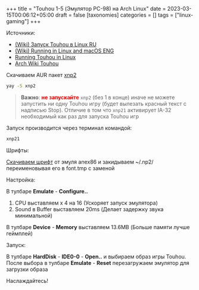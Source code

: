 +++
title = "Touhou 1-5 (Эмулятор PC-98) на Arch Linux"
date = 2023-03-15T00:06:12+05:00
draft = false
[taxonomies]
categories = []
tags = ["linux-gaming"]
+++

Источники:
* [(Wiki) Запуск Touhou в Linux RU](https://ru.touhouwiki.net/wiki/%D0%97%D0%B0%D0%BF%D1%83%D1%81%D0%BA_Touhou_%D0%B2_Linux)
* [(Wiki) Running in Linux and macOS ENG](https://en.touhouwiki.net/wiki/Running_in_Linux_and_macOS)
* [Running Touhou in Linux](https://touhou.fandom.com/wiki/Running_in_Linux)
* [Arch Wiki Touhou](https://wiki.archlinux.org/title/Touhou)

Скачиваем AUR пакет [xnp2](https://aur.archlinux.org/packages/xnp2)
```sh
yay -S xnp2
```
> **Важно**: **<span style="color:red">не запускайте</span>** `xnp2` (без 1 в конце) иначе не можете запустить ни одну Touhou игру (будет вылезать красный текст с надписью Stop). Отличие в том что `xnp21` активирует IA-32 необходимый как раз для запуска Touhou игр

Запуск производится через терминал командой:
```sh
xnp21
```

Шрифты:

[Скачиваем шрифт](https://mega.nz/#!mBwgDAxB!AvMsrNGlR46IqU9O8yYMuYWAaGUOlcuM3YXP-FgvRyw) от эмуля anex86 и закидываем ~/.np2/ переименовывая его в font.tmp с заменой

Настройка:

В тулбаре **Emulate** - **Configure..**
1. CPU выставляем x 4 на 16 (Ускоряет запуск эмулятора)
2. Sound в Buffer выставляем 20ms (Делает задержку звука минимальной)

В тулбаре **Device** - **Memory** выставляем 13.6MB (Больше памяти лучше геймплей)

Запуск:

В тулбаре **HardDisk** - **IDE0-0** - **Open..** и выбираем образ игры Touhou. После выбора в тулбаре **Emulate** - **Reset** перезагружаем эмулятор для загрузки образа

Наслаждайтесь!

